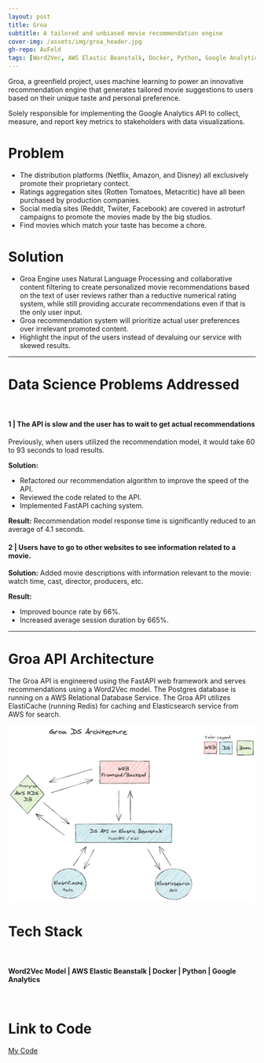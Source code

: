 ```yaml
---
layout: post
title: Groa
subtitle: A tailored and unbiased movie recommendation engine
cover-img: /assets/img/groa_header.jpg
gh-repo: AuFeld
tags: [Word2Vec, AWS Elastic Beanstalk, Docker, Python, Google Analytics]
---
```


Groa, a greenfield project, uses machine learning to power an innovative recommendation engine that generates tailored movie suggestions to users based on their unique taste and personal preference. 

Solely responsible for implementing the Google Analytics API to collect, measure, and report key metrics to stakeholders with data visualizations.

# Problem

- The distribution platforms (Netflix, Amazon, and Disney) all exclusively promote their proprietary contect.
- Ratings aggregation sites (Rotten Tomatoes, Metacritic) have all been purchased by production companies. 
- Social media sites (Reddit, Twiiter, Facebook) are covered in astroturf campaigns to promote the movies made by the big studios. 
- Find movies which match your taste has become a chore.

# Solution 

- Groa Engine uses Natural Language Processing and collaborative content filtering to create personalized movie recommendations based on the text of user reviews rather than a reductive numerical rating system, while still providing accurate recommendations even if that is the only user input. 
- Groa recommendation system will prioritize actual user preferences over irrelevant promoted content. 
- Highlight the input of the users instead of devaluing our service with skewed results.

---

# Data Science Problems Addressed
<br> 

#### 1 | The API is slow and the user has to wait to get actual recommendations

Previously, when users utilized the recommendation model, it would take 60 to 93 seconds to load results. 

**Solution:** 
- Refactored our recommendation algorithm to improve the speed of the API. 
- Reviewed the code related to the API. 
- Implemented FastAPI caching system.

**Result:** Recommendation model response time is significantly reduced to an average of 4.1 seconds.

#### 2 | Users have to go to other websites to see information related to a movie. 

**Solution:** Added movie descriptions with information relevant to the movie: watch time, cast, director, producers, etc.

**Result:**
- Improved bounce rate by 66%.
- Increased average session duration by 665%.
 
---

# Groa API Architecture

The Groa API is engineered using the FastAPI web framework and serves recommendations using a Word2Vec model. The Postgres database is running on a AWS Relational Database Service. The Groa API utilizes ElastiCache (running Redis) for caching and Elasticsearch service from AWS for search. 

![DS API Architecture](/assets/img/groa_ds_architecture.png)
 
# Tech Stack 
<br>

#### Word2Vec Model | AWS Elastic Beanstalk | Docker | Python | Google Analytics
<br>

# Link to Code

[My Code](https://github.com/AuFeld/Groa-ds)